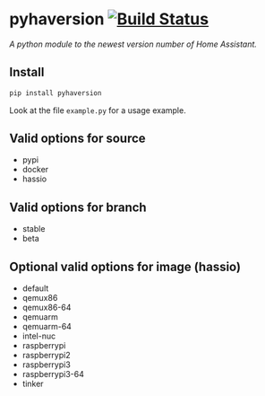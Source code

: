 # pyhaversion [![Build Status](https://travis-ci.com/ludeeus/pyhaversion.svg?branch=master)](https://travis-ci.com/ludeeus/pyhaversion)

_A python module to the newest version number of Home Assistant._

## Install

```bash
pip install pyhaversion
```

Look at the file `example.py` for a usage example.

## Valid options for source

- pypi
- docker
- hassio

## Valid options for branch

- stable
- beta

## Optional valid options for image (hassio)

- default
- qemux86
- qemux86-64
- qemuarm
- qemuarm-64
- intel-nuc
- raspberrypi
- raspberrypi2
- raspberrypi3
- raspberrypi3-64
- tinker